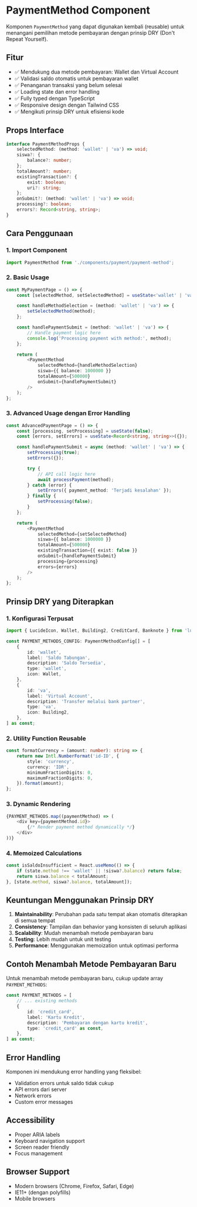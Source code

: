 # PaymentMethod Component

Komponen `PaymentMethod` yang dapat digunakan kembali (reusable) untuk menangani pemilihan metode pembayaran dengan prinsip DRY (Don't Repeat Yourself).

## Fitur

- ✅ Mendukung dua metode pembayaran: Wallet dan Virtual Account
- ✅ Validasi saldo otomatis untuk pembayaran wallet
- ✅ Penanganan transaksi yang belum selesai
- ✅ Loading state dan error handling
- ✅ Fully typed dengan TypeScript
- ✅ Responsive design dengan Tailwind CSS
- ✅ Mengikuti prinsip DRY untuk efisiensi kode

## Props Interface

```typescript
interface PaymentMethodProps {
    selectedMethod: (method: 'wallet' | 'va') => void;
    siswa?: {
        balance?: number;
    };
    totalAmount?: number;
    existingTransaction?: {
        exist: boolean;
        uri?: string;
    };
    onSubmit?: (method: 'wallet' | 'va') => void;
    processing?: boolean;
    errors?: Record<string, string>;
}
```

## Cara Penggunaan

### 1. Import Component

```typescript
import PaymentMethod from './components/payment/payment-method';
```

### 2. Basic Usage

```typescript
const MyPaymentPage = () => {
    const [selectedMethod, setSelectedMethod] = useState<'wallet' | 'va'>('wallet');

    const handleMethodSelection = (method: 'wallet' | 'va') => {
        setSelectedMethod(method);
    };

    const handlePaymentSubmit = (method: 'wallet' | 'va') => {
        // Handle payment logic here
        console.log('Processing payment with method:', method);
    };

    return (
        <PaymentMethod
            selectedMethod={handleMethodSelection}
            siswa={{ balance: 1000000 }}
            totalAmount={500000}
            onSubmit={handlePaymentSubmit}
        />
    );
};
```

### 3. Advanced Usage dengan Error Handling

```typescript
const AdvancedPaymentPage = () => {
    const [processing, setProcessing] = useState(false);
    const [errors, setErrors] = useState<Record<string, string>>({});

    const handlePaymentSubmit = async (method: 'wallet' | 'va') => {
        setProcessing(true);
        setErrors({});

        try {
            // API call logic here
            await processPayment(method);
        } catch (error) {
            setErrors({ payment_method: 'Terjadi kesalahan' });
        } finally {
            setProcessing(false);
        }
    };

    return (
        <PaymentMethod
            selectedMethod={setSelectedMethod}
            siswa={{ balance: 1000000 }}
            totalAmount={500000}
            existingTransaction={{ exist: false }}
            onSubmit={handlePaymentSubmit}
            processing={processing}
            errors={errors}
        />
    );
};
```

## Prinsip DRY yang Diterapkan

### 1. Konfigurasi Terpusat

```typescript
import { LucideIcon, Wallet, Building2, CreditCard, Banknote } from 'lucide-react';

const PAYMENT_METHODS_CONFIG: PaymentMethodConfig[] = [
    {
        id: 'wallet',
        label: 'Saldo Tabungan',
        description: 'Saldo Tersedia',
        type: 'wallet',
        icon: Wallet,
    },
    {
        id: 'va',
        label: 'Virtual Account',
        description: 'Transfer melalui bank partner',
        type: 'va',
        icon: Building2,
    },
] as const;
```

### 2. Utility Function Reusable

```typescript
const formatCurrency = (amount: number): string => {
    return new Intl.NumberFormat('id-ID', {
        style: 'currency',
        currency: 'IDR',
        minimumFractionDigits: 0,
        maximumFractionDigits: 0,
    }).format(amount);
};
```

### 3. Dynamic Rendering

```typescript
{PAYMENT_METHODS.map((paymentMethod) => (
    <div key={paymentMethod.id}>
        {/* Render payment method dynamically */}
    </div>
))}
```

### 4. Memoized Calculations

```typescript
const isSaldoInsufficient = React.useMemo(() => {
    if (state.method !== 'wallet' || !siswa?.balance) return false;
    return siswa.balance < totalAmount;
}, [state.method, siswa?.balance, totalAmount]);
```

## Keuntungan Menggunakan Prinsip DRY

1. **Maintainability**: Perubahan pada satu tempat akan otomatis diterapkan di semua tempat
2. **Consistency**: Tampilan dan behavior yang konsisten di seluruh aplikasi
3. **Scalability**: Mudah menambah metode pembayaran baru
4. **Testing**: Lebih mudah untuk unit testing
5. **Performance**: Menggunakan memoization untuk optimasi performa

## Contoh Menambah Metode Pembayaran Baru

Untuk menambah metode pembayaran baru, cukup update array `PAYMENT_METHODS`:

```typescript
const PAYMENT_METHODS = [
    // ... existing methods
    {
        id: 'credit_card',
        label: 'Kartu Kredit',
        description: 'Pembayaran dengan kartu kredit',
        type: 'credit_card' as const,
    },
] as const;
```

## Error Handling

Komponen ini mendukung error handling yang fleksibel:

- Validation errors untuk saldo tidak cukup
- API errors dari server
- Network errors
- Custom error messages

## Accessibility

- Proper ARIA labels
- Keyboard navigation support
- Screen reader friendly
- Focus management

## Browser Support

- Modern browsers (Chrome, Firefox, Safari, Edge)
- IE11+ (dengan polyfills)
- Mobile browsers
